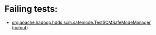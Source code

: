 # Failing tests: 

 * [org.apache.hadoop.hdds.scm.safemode.TestSCMSafeModeManager](hadoop-hdds/server-scm/org.apache.hadoop.hdds.scm.safemode.TestSCMSafeModeManager.txt) ([output](hadoop-hdds/server-scm/org.apache.hadoop.hdds.scm.safemode.TestSCMSafeModeManager-output.txt))
